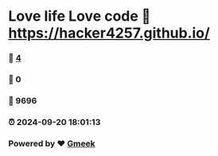 # Love life Love code :link: https://hacker4257.github.io/ 
### :page_facing_up: [4](https://hacker4257.github.io//tag.html) 
### :speech_balloon: 0 
### :hibiscus: 9696 
### :alarm_clock: 2024-09-20 18:01:13 
### Powered by :heart: [Gmeek](https://github.com/Meekdai/Gmeek)
